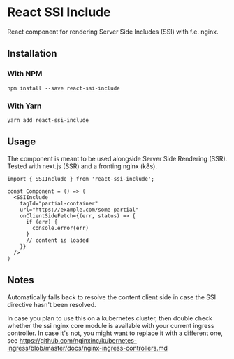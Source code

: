 # React SSI Include

React component for rendering Server Side Includes (SSI) with f.e. nginx.

## Installation

### With NPM

`npm install --save react-ssi-include`

### With Yarn

`yarn add react-ssi-include`

## Usage

The component is meant to be used alongside Server Side Rendering (SSR).
Tested with next.js (SSR) and a fronting nginx (k8s).

```
import { SSIInclude } from 'react-ssi-include';

const Component = () => (
  <SSIInclude
    tagId="partial-container"
    url="https://example.com/some-partial"
    onClientSideFetch={(err, status) => {
      if (err) {
        console.error(err)
      }
      // content is loaded
    }}
  />
)
```

## Notes

Automatically falls back to resolve the content client side in case the SSI directive hasn't been resolved.

In case you plan to use this on a kubernetes cluster, then double check whether the ssi nginx core module is available with your current ingress controller. In case it's not, you might want to replace it with a different one, see https://github.com/nginxinc/kubernetes-ingress/blob/master/docs/nginx-ingress-controllers.md
